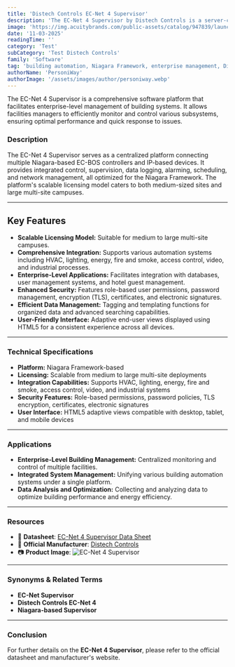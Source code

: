 ```yaml
---
title: 'Distech Controls EC-Net 4 Supervisor'
description: 'The EC-Net 4 Supervisor by Distech Controls is a server-class software platform designed for centralized management of building automation systems, integrating multiple Niagara-based controllers and IP devices.'
image: 'https://img.acuitybrands.com/public-assets/catalog/947839/launch_screen_PC_mid.png?abl_version=01%2f01%2f0001+00%3a00%3a00'
date: '11-03-2025'
readingTime: ''
category: 'Test'
subCategory: 'Test Distech Controls'
family: 'Software'
tag: 'building automation, Niagara Framework, enterprise management, Distech Controls, EC-Net 4'
authorName: 'PersoniWay'
authorImage: '/assets/images/author/personiway.webp'
---
```


The EC-Net 4 Supervisor is a comprehensive software platform that facilitates enterprise-level management of building systems. It allows facilities managers to efficiently monitor and control various subsystems, ensuring optimal performance and quick response to issues.

### **Description**

The EC-Net 4 Supervisor serves as a centralized platform connecting multiple Niagara-based EC-BOS controllers and IP-based devices. It provides integrated control, supervision, data logging, alarming, scheduling, and network management, all optimized for the Niagara Framework. The platform's scalable licensing model caters to both medium-sized sites and large multi-site campuses.

---

## **Key Features**

- **Scalable Licensing Model:** Suitable for medium to large multi-site campuses.
- **Comprehensive Integration:** Supports various automation systems including HVAC, lighting, energy, fire and smoke, access control, video, and industrial processes.
- **Enterprise-Level Applications:** Facilitates integration with databases, user management systems, and hotel guest management.
- **Enhanced Security:** Features role-based user permissions, password management, encryption (TLS), certificates, and electronic signatures.
- **Efficient Data Management:** Tagging and templating functions for organized data and advanced searching capabilities.
- **User-Friendly Interface:** Adaptive end-user views displayed using HTML5 for a consistent experience across all devices.

---

### **Technical Specifications**

- **Platform:** Niagara Framework-based
- **Licensing:** Scalable from medium to large multi-site deployments
- **Integration Capabilities:** Supports HVAC, lighting, energy, fire and smoke, access control, video, and industrial systems
- **Security Features:** Role-based permissions, password policies, TLS encryption, certificates, electronic signatures
- **User Interface:** HTML5 adaptive views compatible with desktop, tablet, and mobile devices

---

### **Applications**

- **Enterprise-Level Building Management:** Centralized monitoring and control of multiple facilities.
- **Integrated System Management:** Unifying various building automation systems under a single platform.
- **Data Analysis and Optimization:** Collecting and analyzing data to optimize building performance and energy efficiency.

---

### **Resources**

- 📄 **Datasheet**: [EC-Net 4 Supervisor Data Sheet](https://docs-be.distech-controls.com/bundle/EC-Net-4-Europe_SP/raw/resource/enus/EC-Net%204%20Europe_SP.pdf)
- 🏢 **Official Manufacturer**: [Distech Controls](https://www.distech-controls.com)
- 📷 **Product Image**:
  ![EC-Net 4 Supervisor](https://img.acuitybrands.com/public-assets/catalog/947839/launch_screen_PC_mid.png?abl_version=01%2f01%2f0001+00%3a00%3a00)

---

### **Synonyms & Related Terms**

- **EC-Net Supervisor**
- **Distech Controls EC-Net 4**
- **Niagara-based Supervisor**

---

### **Conclusion**

For further details on the **EC-Net 4 Supervisor**, please refer to the official datasheet and manufacturer's website.
